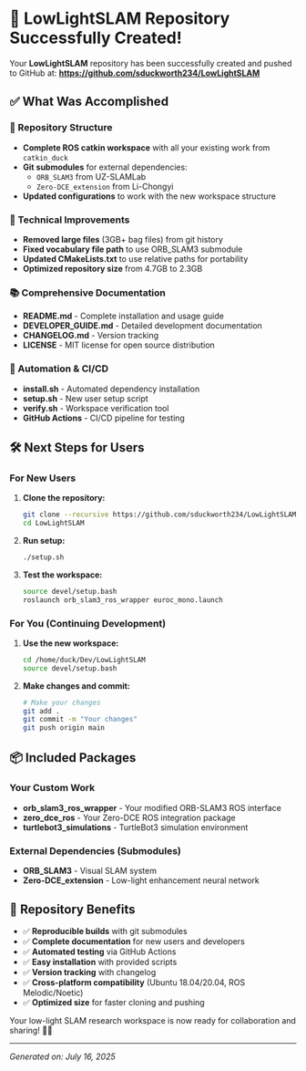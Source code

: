 # 🎉 LowLightSLAM Repository Successfully Created!

Your **LowLightSLAM** repository has been successfully created and pushed to GitHub at:
**https://github.com/sduckworth234/LowLightSLAM**

## ✅ What Was Accomplished

### 📁 Repository Structure
- **Complete ROS catkin workspace** with all your existing work from `catkin_duck`
- **Git submodules** for external dependencies:
  - `ORB_SLAM3` from UZ-SLAMLab 
  - `Zero-DCE_extension` from Li-Chongyi
- **Updated configurations** to work with the new workspace structure

### 🔧 Technical Improvements
- **Removed large files** (3GB+ bag files) from git history
- **Fixed vocabulary file path** to use ORB_SLAM3 submodule
- **Updated CMakeLists.txt** to use relative paths for portability
- **Optimized repository size** from 4.7GB to 2.3GB

### 📚 Comprehensive Documentation
- **README.md** - Complete installation and usage guide
- **DEVELOPER_GUIDE.md** - Detailed development documentation  
- **CHANGELOG.md** - Version tracking
- **LICENSE** - MIT license for open source distribution

### 🚀 Automation & CI/CD
- **install.sh** - Automated dependency installation
- **setup.sh** - New user setup script
- **verify.sh** - Workspace verification tool
- **GitHub Actions** - CI/CD pipeline for testing

## 🛠️ Next Steps for Users

### For New Users
1. **Clone the repository:**
   ```bash
   git clone --recursive https://github.com/sduckworth234/LowLightSLAM.git
   cd LowLightSLAM
   ```

2. **Run setup:**
   ```bash
   ./setup.sh
   ```

3. **Test the workspace:**
   ```bash
   source devel/setup.bash
   roslaunch orb_slam3_ros_wrapper euroc_mono.launch
   ```

### For You (Continuing Development)
1. **Use the new workspace:**
   ```bash
   cd /home/duck/Dev/LowLightSLAM
   source devel/setup.bash
   ```

2. **Make changes and commit:**
   ```bash
   # Make your changes
   git add .
   git commit -m "Your changes"
   git push origin main
   ```

## 📦 Included Packages

### Your Custom Work
- **orb_slam3_ros_wrapper** - Your modified ORB-SLAM3 ROS interface
- **zero_dce_ros** - Your Zero-DCE ROS integration package  
- **turtlebot3_simulations** - TurtleBot3 simulation environment

### External Dependencies (Submodules)
- **ORB_SLAM3** - Visual SLAM system
- **Zero-DCE_extension** - Low-light enhancement neural network

## 🎯 Repository Benefits

- ✅ **Reproducible builds** with git submodules
- ✅ **Complete documentation** for new users and developers  
- ✅ **Automated testing** via GitHub Actions
- ✅ **Easy installation** with provided scripts
- ✅ **Version tracking** with changelog
- ✅ **Cross-platform compatibility** (Ubuntu 18.04/20.04, ROS Melodic/Noetic)
- ✅ **Optimized size** for faster cloning and pushing

Your low-light SLAM research workspace is now ready for collaboration and sharing! 🌙🤖

---
*Generated on: July 16, 2025*

